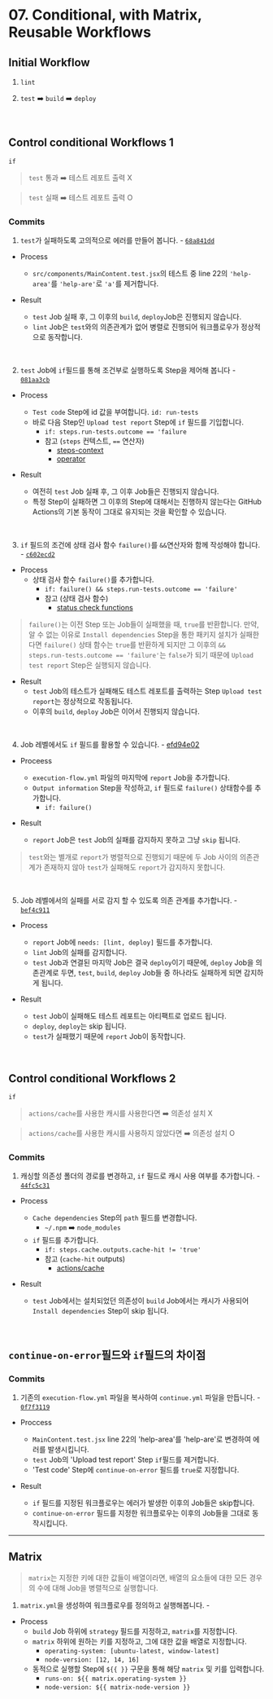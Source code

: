 # 07. Conditional, with Matrix, Reusable Workflows

## Initial Workflow

1. `lint`

2. `test` ➡️ `build` ➡️ `deploy`

<br>

## Control conditional Workflows 1

`if`
> `test` 통과 ➡️ 테스트 레포트 출력 X

> `test` 실패 ➡️ 테스트 레포트 출력 O


### Commits

1. `test`가 실패하도록 고의적으로 에러를 만들어 봅니다. - [`68a841dd`](https://github.com/seongjin2427/07.-conditional-matrix-reusable-workflow/commit/68a841dd3e392af541895984078db04707b1e495)

- Process
  - `src/components/MainContent.test.jsx`의 테스트 중 line 22의 `'help-area'`를 `'help-are'`로 `'a'`를 제거합니다.

- Result
  - `test` Job 실패 후, 그 이후의 `build`, `deploy`Job은 진행되지 않습니다.
  - `lint` Job은 `test`와의 의존관계가 없어 병렬로 진행되어 워크플로우가 정상적으로 동작합니다.

<br>

2. `test` Job에 `if`필드를 통해 조건부로 실행하도록 Step을 제어해 봅니다 - [`081aa3cb`](https://github.com/seongjin2427/07.-conditional-matrix-reusable-workflow/commit/081aa3cbe5c6064835126cca779c68a98a456b43)

- Process
  - `Test code` Step에 id 값을 부여합니다. `id: run-tests`
  - 바로 다음 Step인 `Upload test report` Step에 `if` 필드를 기입합니다.
    - `if: steps.run-tests.outcome == 'failure`
    - 참고 (`steps` 컨텍스트, `==` 연산자)
      - [steps-context](https://docs.github.com/en/actions/learn-github-actions/contexts#steps-context)
      - [operator](https://docs.github.com/en/actions/learn-github-actions/expressions#operators) 

- Result
  - 여전히 `test` Job 실패 후, 그 이후 Job들은 진행되지 않습니다.
  - 특정 Step이 실패하면 그 이후의 Step에 대해서는 진행하지 않는다는 GitHub Actions의 기본 동작이 그대로 유지되는 것을 확인할 수 있습니다.

<br>

3. `if` 필드의 조건에 상태 검사 함수 `failure()`를 `&&`연산자와 함께 작성해야 합니다. - [`c602ecd2`](https://github.com/seongjin2427/07.-conditional-matrix-reusable-workflow/commit/c602ecd258fabb4196e4ba107b5fa8a30681f968)

- Process
  - 상태 검사 함수 `failure()`를 추가합니다.
    - `if: failure() && steps.run-tests.outcome == 'failure'` 
    - 참고 (상태 검사 함수)
      - [status check functions](https://docs.github.com/en/actions/learn-github-actions/expressions#status-check-functions)

> `failure()`는 이전 Step 또는 Job들이 실패했을 때, `true`를 반환합니다.
> 만약, 알 수 없는 이유로 `Install dependencies` Step을 통한 패키지 설치가 실패한다면
> `failure()` 상태 함수는 `true`를 반환하게 되지만
> 그 이후의 `&& steps.run-tests.outcome == 'failure'`는 `false`가 되기 때문에
> `Upload test report` Step은 실행되지 않습니다.

- Result
  - `test` Job의 테스트가 실패해도 테스트 레포트를 출력하는 Step `Upload test report`는 정상적으로 작동됩니다.
  - 이후의 `build`, `deploy` Job은 이어서 진행되지 않습니다.

<br>

4. Job 레벨에서도 `if` 필드를 활용할 수 있습니다. - [efd94e02](https://github.com/seongjin2427/07.-conditional-matrix-reusable-workflow/commit/efd94e025f90a6b0a64e20505602f4cd371807ea)

- Proceess
  - `execution-flow.yml` 파일의 마지막에 `report` Job을 추가합니다.
  - `Output information` Step을 작성하고, `if` 필드로 `failure()` 상태함수를 추가합니다.
    - `if: failure()`

- Result
  - `report` Job은 `test` Job의 실패를 감지하지 못하고 그냥 `skip` 됩니다.

> `test`와는 별개로 `report`가 병렬적으로 진행되기 때문에
> 두 Job 사이의 의존관계가 존재하지 않아 `test`가 실패해도 `report`가 감지하지 못합니다.

<br>

5. Job 레벨에서의 실패를 서로 감지 할 수 있도록 의존 관계를 추가합니다. - [`bef4c911`](https://github.com/seongjin2427/07.-conditional-matrix-reusable-workflow/commit/bef4c911ba2c7f7d8d9ddaeee5d891b3097a41c5)

- Process
  - `report` Job에 `needs: [lint, deploy]` 필드를 추가합니다.
  - `lint` Job의 실패를 감지합니다.
  - `test` Job과 연결된 마지막 Job은 결국 `deploy`이기 때문에, `deploy` Job을 의존관계로 두면, `test`, `build`, `deploy` Job들 중 하나라도 실패하게 되면 감지하게 됩니다.

- Result
  - `test` Job이 실패해도 테스트 레포트는 아티팩트로 업로드 됩니다.
  - `deploy`, `deploy`는 skip 됩니다.
  - `test`가 실패했기 때문에 `report` Job이 동작합니다.

<br>

## Control conditional Workflows 2

`if`
> `actions/cache`를 사용한 캐시를 사용한다면 ➡️ 의존성 설치 X

> `actions/cache`를 사용한 캐시를 사용하지 않았다면 ➡️ 의존성 설치 O

### Commits

1. 캐싱할 의존성 폴더의 경로를 변경하고, `if` 필드로 캐시 사용 여부를 추가합니다. - [`44fc5c31`](https://github.com/seongjin2427/07.-conditional-matrix-reusable-workflow/commit/44fc5c312344a28ac9e7f64200e9c5ffa865075c)

- Process
  - `Cache dependencies` Step의 `path` 필드를 변경합니다.
    - `~/.npm` ➡️ `node_modules`
  - `if` 필드를 추가합니다.
    - `if: steps.cache.outputs.cache-hit != 'true'`
    - 참고 (`cache-hit` outputs)
      - [actions/cache](https://github.com/actions/cache#outputs)

- Result
  - `test` Job에서는 설치되었던 의존성이 `build` Job에서는 캐시가 사용되어 `Install dependencies` Step이 skip 됩니다.

<br>

## `continue-on-error`필드와 `if`필드의 차이점

### Commits

1. 기존의 `execution-flow.yml` 파일을 복사하여 `continue.yml` 파일을 만듭니다. - [`0f7f3119`](https://github.com/seongjin2427/07.-conditional-matrix-reusable-workflow/commit/0f7f31192eee4de8ada42bfc9b1bc2782d2766e8)

- Proccess
  - `MainContent.test.jsx` line 22의 'help-area'를 'help-are'로 변경하여 에러를 발생시킵니다.
  - `test` Job의 'Upload test report' Step `if`필드를 제거합니다.
  - 'Test code' Step에 `continue-on-error` 필드를 `true`로 지정합니다.

- Result
  - `if` 필드를 지정된 워크플로우는 에러가 발생한 이후의 Job들은 skip합니다.
  - `continue-on-error` 필드를 지정한 워크플로우는 이후의 Job들을 그대로 동작시킵니다.

---
## Matrix

> `matrix`는 지정한 키에 대한 값들이 배열이라면, 배열의 요소들에 대한 모든 경우의 수에 대해 Job을 병렬적으로 실행합니다.

1. `matrix.yml`을 생성하여 워크플로우를 정의하고 실행해봅니다. - 

- Process
  - `build` Job 하위에 `strategy` 필드를 지정하고, `matrix`를 지정합니다.
  - `matrix` 하위에 원하는 키를 지정하고, 그에 대한 값을 배열로 지정합니다.
    - `operating-system: [ubuntu-latest, window-latest]`
    - `node-version: [12, 14, 16]`
  - 동적으로 실행할 Step에 `${{ }}` 구문을 통해 해당 `matrix` 및 키를 입력합니다.
    - `runs-on: ${{ matrix.operating-system }}`
    - `node-version: ${{ matrix-node-version }}`

